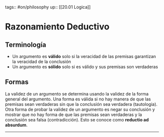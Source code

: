 tags:: #on/philosophy 
up:: [[20.01 Logica]]
# Razonamiento Deductivo
## Terminología
-  Un argumento es **válido** solo si la veracidad de las premisas garantizan la veracidad de la conclusión
- Un argumento es **sólido** solo si es válido y sus premisas son verdaderas

## Formas
La validez de un argumento se determina usando la validez de la forma general del argumento. Una forma es válida si no hay manera de que las premisas sean verdaderas sin que la conclusión sea verdadera (tautologia). Otra forma de probar la validez de un argumento es negar su conclusión y mostrar que no hay forma de que las premisas sean verdaderas y la conclusión sea falsa (contradicción). Esto se conoce como **reductio ad absurdum**.


___
